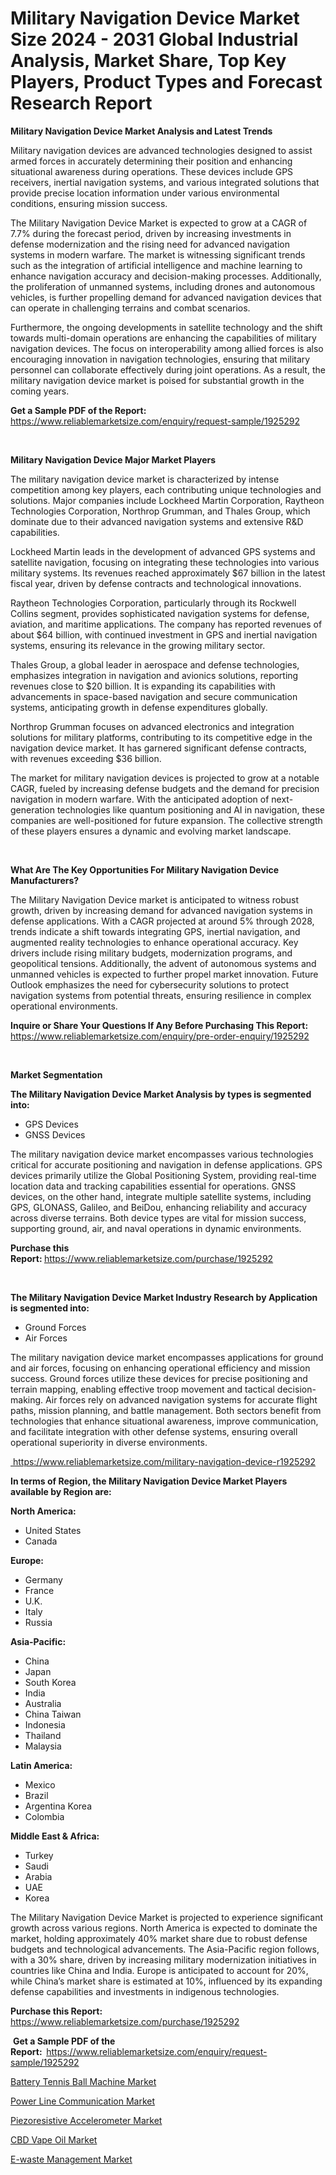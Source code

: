 <p><h1>Military Navigation Device Market Size 2024 - 2031 Global Industrial Analysis, Market Share, Top Key Players, Product Types and Forecast Research Report</h1></p><p><strong>Military Navigation Device Market Analysis and Latest Trends</strong></p>
<p><p>Military navigation devices are advanced technologies designed to assist armed forces in accurately determining their position and enhancing situational awareness during operations. These devices include GPS receivers, inertial navigation systems, and various integrated solutions that provide precise location information under various environmental conditions, ensuring mission success.</p><p>The Military Navigation Device Market is expected to grow at a CAGR of 7.7% during the forecast period, driven by increasing investments in defense modernization and the rising need for advanced navigation systems in modern warfare. The market is witnessing significant trends such as the integration of artificial intelligence and machine learning to enhance navigation accuracy and decision-making processes. Additionally, the proliferation of unmanned systems, including drones and autonomous vehicles, is further propelling demand for advanced navigation devices that can operate in challenging terrains and combat scenarios.</p><p>Furthermore, the ongoing developments in satellite technology and the shift towards multi-domain operations are enhancing the capabilities of military navigation devices. The focus on interoperability among allied forces is also encouraging innovation in navigation technologies, ensuring that military personnel can collaborate effectively during joint operations. As a result, the military navigation device market is poised for substantial growth in the coming years.</p></p>
<p><strong>Get a Sample PDF of the Report:&nbsp;</strong> <a href="https://www.reliablemarketsize.com/enquiry/request-sample/1925292?utm_campaign=1510&utm_medium=2&utm_source=Github&utm_content=ia&utm_term=24102024&utm_id=military-navigation-device">https://www.reliablemarketsize.com/enquiry/request-sample/1925292</a></p>
<p>&nbsp;</p>
<p><strong>Military Navigation Device Major Market Players</strong></p>
<p><p>The military navigation device market is characterized by intense competition among key players, each contributing unique technologies and solutions. Major companies include Lockheed Martin Corporation, Raytheon Technologies Corporation, Northrop Grumman, and Thales Group, which dominate due to their advanced navigation systems and extensive R&D capabilities.</p><p>Lockheed Martin leads in the development of advanced GPS systems and satellite navigation, focusing on integrating these technologies into various military systems. Its revenues reached approximately $67 billion in the latest fiscal year, driven by defense contracts and technological innovations.</p><p>Raytheon Technologies Corporation, particularly through its Rockwell Collins segment, provides sophisticated navigation systems for defense, aviation, and maritime applications. The company has reported revenues of about $64 billion, with continued investment in GPS and inertial navigation systems, ensuring its relevance in the growing military sector.</p><p>Thales Group, a global leader in aerospace and defense technologies, emphasizes integration in navigation and avionics solutions, reporting revenues close to $20 billion. It is expanding its capabilities with advancements in space-based navigation and secure communication systems, anticipating growth in defense expenditures globally.</p><p>Northrop Grumman focuses on advanced electronics and integration solutions for military platforms, contributing to its competitive edge in the navigation device market. It has garnered significant defense contracts, with revenues exceeding $36 billion.</p><p>The market for military navigation devices is projected to grow at a notable CAGR, fueled by increasing defense budgets and the demand for precision navigation in modern warfare. With the anticipated adoption of next-generation technologies like quantum positioning and AI in navigation, these companies are well-positioned for future expansion. The collective strength of these players ensures a dynamic and evolving market landscape.</p></p>
<p>&nbsp;</p>
<p><strong>What Are The Key Opportunities For Military Navigation Device Manufacturers?</strong></p>
<p><p>The Military Navigation Device market is anticipated to witness robust growth, driven by increasing demand for advanced navigation systems in defense applications. With a CAGR projected at around 5% through 2028, trends indicate a shift towards integrating GPS, inertial navigation, and augmented reality technologies to enhance operational accuracy. Key drivers include rising military budgets, modernization programs, and geopolitical tensions. Additionally, the advent of autonomous systems and unmanned vehicles is expected to further propel market innovation. Future Outlook emphasizes the need for cybersecurity solutions to protect navigation systems from potential threats, ensuring resilience in complex operational environments.</p></p>
<p><strong>Inquire or Share Your Questions If Any Before Purchasing This Report:</strong> <a href="https://www.reliablemarketsize.com/enquiry/pre-order-enquiry/1925292?utm_campaign=1510&utm_medium=2&utm_source=Github&utm_content=ia&utm_term=24102024&utm_id=military-navigation-device">https://www.reliablemarketsize.com/enquiry/pre-order-enquiry/1925292</a></p>
<p>&nbsp;</p>
<p><strong>Market Segmentation</strong></p>
<p><strong>The Military Navigation Device Market Analysis by types is segmented into:</strong></p>
<p><ul><li>GPS Devices</li><li>GNSS Devices</li></ul></p>
<p><p>The military navigation device market encompasses various technologies critical for accurate positioning and navigation in defense applications. GPS devices primarily utilize the Global Positioning System, providing real-time location data and tracking capabilities essential for operations. GNSS devices, on the other hand, integrate multiple satellite systems, including GPS, GLONASS, Galileo, and BeiDou, enhancing reliability and accuracy across diverse terrains. Both device types are vital for mission success, supporting ground, air, and naval operations in dynamic environments.</p></p>
<p><strong>Purchase this Report:&nbsp;</strong><a href="https://www.reliablemarketsize.com/purchase/1925292?utm_campaign=1510&utm_medium=2&utm_source=Github&utm_content=ia&utm_term=24102024&utm_id=military-navigation-device">https://www.reliablemarketsize.com/purchase/1925292</a></p>
<p>&nbsp;</p>
<p><strong>The Military Navigation Device Market Industry Research by Application is segmented into:</strong></p>
<p><ul><li>Ground Forces</li><li>Air Forces</li></ul></p>
<p><p>The military navigation device market encompasses applications for ground and air forces, focusing on enhancing operational efficiency and mission success. Ground forces utilize these devices for precise positioning and terrain mapping, enabling effective troop movement and tactical decision-making. Air forces rely on advanced navigation systems for accurate flight paths, mission planning, and battle management. Both sectors benefit from technologies that enhance situational awareness, improve communication, and facilitate integration with other defense systems, ensuring overall operational superiority in diverse environments.</p></p>
<p><a href="https://www.reliablemarketsize.com/military-navigation-device-r1925292?utm_campaign=1510&utm_medium=2&utm_source=Github&utm_content=ia&utm_term=24102024&utm_id=military-navigation-device">&nbsp;https://www.reliablemarketsize.com/military-navigation-device-r1925292</a></p>
<p><strong>In terms of Region, the Military Navigation Device Market Players available by Region are:</strong></p>
<p>
    <p> <strong> North America: </strong>
        <ul>
            <li>United States</li>
            <li>Canada</li>
        </ul>
        </p> 
    <p> <strong> Europe: </strong>
        <ul>
            <li>Germany</li>
            <li>France</li>
            <li>U.K.</li>
            <li>Italy</li>
            <li>Russia</li>
        </ul>
        </p> 
    <p> <strong> Asia-Pacific: </strong>
        <ul>
            <li>China</li>
            <li>Japan</li>
            <li>South Korea</li>
            <li>India</li>
            <li>Australia</li>
            <li>China Taiwan</li>
            <li>Indonesia</li>
            <li>Thailand</li>
            <li>Malaysia</li>
        </ul>
        </p> 
    <p> <strong> Latin America: </strong>
        <ul>
            <li>Mexico</li>
            <li>Brazil</li>
            <li>Argentina Korea</li>
            <li>Colombia</li>
        </ul>
        </p> 
    <p> <strong> Middle East & Africa: </strong>
        <ul>
            <li>Turkey</li>
            <li>Saudi</li>
            <li>Arabia</li>
            <li>UAE</li>
            <li>Korea</li>
        </ul>
    </p>
    </p>
<p><p>The Military Navigation Device Market is projected to experience significant growth across various regions. North America is expected to dominate the market, holding approximately 40% market share due to robust defense budgets and technological advancements. The Asia-Pacific region follows, with a 30% share, driven by increasing military modernization initiatives in countries like China and India. Europe is anticipated to account for 20%, while China’s market share is estimated at 10%, influenced by its expanding defense capabilities and investments in indigenous technologies.</p></p>
<p><strong>Purchase this Report: </strong><a href="https://www.reliablemarketsize.com/purchase/1925292?utm_campaign=1510&utm_medium=2&utm_source=Github&utm_content=ia&utm_term=24102024&utm_id=military-navigation-device">https://www.reliablemarketsize.com/purchase/1925292</a></p>
<p>&nbsp;<strong>Get a Sample PDF of the Report:&nbsp;&nbsp;</strong><a href="https://www.reliablemarketsize.com/enquiry/request-sample/1925292?utm_campaign=1510&utm_medium=2&utm_source=Github&utm_content=ia&utm_term=24102024&utm_id=military-navigation-device">https://www.reliablemarketsize.com/enquiry/request-sample/1925292</a></p>
<p><strong></strong></p>
<p><p><a href="https://issuu.com/reportprime-2/docs/battery-tennis-ball-machine-market-_e54f00e0190c51?utm_campaign=1510&utm_medium=2&utm_source=Github&utm_content=ia&utm_term=24102024&utm_id=military-navigation-device">Battery Tennis Ball Machine Market</a></p><p><a href="https://www.linkedin.com/pulse/global-power-line-communication-market-share-growth-opportunities-wyshe?utm_campaign=1510&utm_medium=2&utm_source=Github&utm_content=ia&utm_term=24102024&utm_id=military-navigation-device">Power Line Communication Market</a></p><p><a href="https://issuu.com/reportprime-2/docs/piezoresistive-accelerometer-market_68ca98a994a5b8?utm_campaign=1510&utm_medium=2&utm_source=Github&utm_content=ia&utm_term=24102024&utm_id=military-navigation-device">Piezoresistive Accelerometer Market</a></p><p><a href="https://github.com/FassouRP/Market-Research-Report-List-6/blob/main/cbd-vape-oil-market.md?utm_campaign=1510&utm_medium=2&utm_source=Github&utm_content=ia&utm_term=24102024&utm_id=military-navigation-device">CBD Vape Oil Market</a></p><p><a href="https://www.linkedin.com/pulse/market-leaders-laggards-global-e-waste-management-trends-forecast-nwj9e?utm_campaign=1510&utm_medium=2&utm_source=Github&utm_content=ia&utm_term=24102024&utm_id=military-navigation-device">E-waste Management Market</a></p></p>